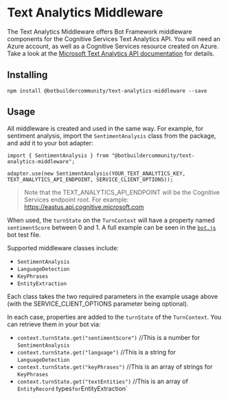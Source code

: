 # Text Analytics Middleware

The Text Analytics Middleware offers Bot Framework middleware components for the Cognitive Services Text Analytics API. You will need an Azure account, as well as a Cognitive Services resource created on Azure. Take a look at the [Microsoft Text Analytics API documentation](https://azure.microsoft.com/en-us/services/cognitive-services/text-analytics/) for details.

## Installing

    npm install @botbuildercommunity/text-analytics-middleware --save

## Usage

All middleware is created and used in the same way. For example, for sentiment analysis, import the `SentimentAnalysis` class from the package, and add it to your bot adapter:

    import { SentimentAnalysis } from "@botbuildercommunity/text-analytics-middleware";

    adapter.use(new SentimentAnalysis(YOUR_TEXT_ANALYTICS_KEY, TEXT_ANALYTICS_API_ENDPOINT, SERVICE_CLIENT_OPTIONS));

> Note that the TEXT_ANALYTICS_API_ENDPOINT will be the Cognitive Services endpoint root. For example: https://eastus.api.cognitive.microsoft.com

When used, the `turnState` on the `TurnContext` will have a property named `sentimentScore` between 0 and 1. A full example can be seen in the [`bot.js`](test/bot.js) bot test file.

Supported middleware classes include:

* `SentimentAnalysis`
* `LanguageDetection`
* `KeyPhrases`
* `EntityExtraction`

Each class takes the two required parameters in the example usage above (with the SERVICE_CLIENT_OPTIONS parameter being optional).

In each case, properties are added to the `turnState` of the `TurnContext`. You can retrieve them in your bot via:

* `context.turnState.get("sentimentScore")` //This is a number for `SentimentAnalysis`
* `context.turnState.get("language")` //This is a string for `LanguageDetection`
* `context.turnState.get("keyPhrases")` //This is an array of strings for `KeyPhrases`
* `context.turnState.get("textEntities")` //This is an array of `EntityRecord` types` for `EntityExtraction`
